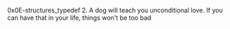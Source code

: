 0x0E-structures_typedef
2. A dog will teach you unconditional love. If you can have that in your life, things won't be too bad

